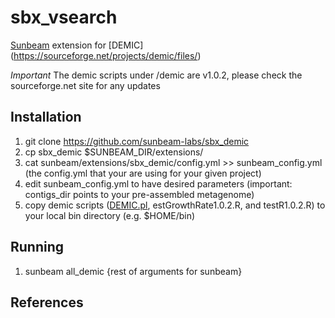 # sbx_vsearch

[Sunbeam] extension for [DEMIC] (https://sourceforge.net/projects/demic/files/)

*Important* The demic scripts under /demic are v1.0.2, please check the sourceforge.net site for any updates 

## Installation

1. git clone https://github.com/sunbeam-labs/sbx_demic
2. cp sbx_demic $SUNBEAM_DIR/extensions/
3. cat sunbeam/extensions/sbx_demic/config.yml >> sunbeam_config.yml (the config.yml that your are using for your given project)
4. edit sunbeam_config.yml to have desired parameters (important: contigs_dir points to your pre-assembled metagenome)
5. copy demic scripts ([DEMIC.pl](/demic/DEMIC.pl), estGrowthRate1.0.2.R, and testR1.0.2.R) to your local bin directory (e.g. $HOME/bin)

## Running

1. sunbeam all_demic {rest of arguments for sunbeam}

## References

[Sunbeam]: https://github.com/sunbeam-labs/sunbeam
[DEMIC software]: https://sourceforge.net/projects/demic/files/
[DEMIC publication]: https://www.nature.com/articles/s41592-018-0182-0
[isolated Conda environment]: http://snakemake.readthedocs.io/en/stable/snakefiles/deployment.html#integrated-package-management
